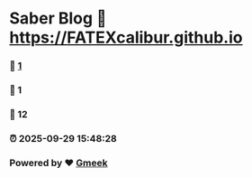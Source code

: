 # Saber Blog :link: https://FATEXcalibur.github.io 
### :page_facing_up: [1](https://FATEXcalibur.github.io/tag.html) 
### :speech_balloon: 1 
### :hibiscus: 12 
### :alarm_clock: 2025-09-29 15:48:28 
### Powered by :heart: [Gmeek](https://github.com/Meekdai/Gmeek)
